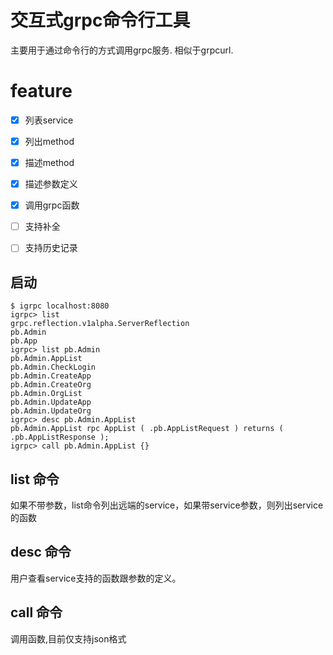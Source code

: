 # 交互式grpc命令行工具

主要用于通过命令行的方式调用grpc服务. 相似于grpcurl.

# feature

- [X] 列表service

- [X] 列出method

- [X] 描述method

- [X] 描述参数定义

- [X] 调用grpc函数

- [ ] 支持补全

- [ ] 支持历史记录


## 启动

```
$ igrpc localhost:8080
igrpc> list
grpc.reflection.v1alpha.ServerReflection
pb.Admin
pb.App
igrpc> list pb.Admin
pb.Admin.AppList
pb.Admin.CheckLogin
pb.Admin.CreateApp
pb.Admin.CreateOrg
pb.Admin.OrgList
pb.Admin.UpdateApp
pb.Admin.UpdateOrg
igrpc> desc pb.Admin.AppList
pb.Admin.AppList rpc AppList ( .pb.AppListRequest ) returns ( .pb.AppListResponse );
igrpc> call pb.Admin.AppList {}

```

## list 命令

如果不带参数，list命令列出远端的service，如果带service参数，则列出service的函数

## desc 命令

用户查看service支持的函数跟参数的定义。

## call 命令

调用函数,目前仅支持json格式



